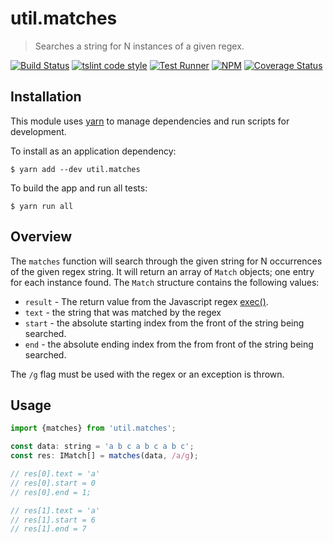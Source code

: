# util.matches

> Searches a string for N instances of a given regex.

[![Build Status](https://travis-ci.org/jmquigley/util.matches.svg?branch=master)](https://travis-ci.org/jmquigley/util.matches)
[![tslint code style](https://img.shields.io/badge/code_style-TSlint-5ed9c7.svg)](https://palantir.github.io/tslint/)
[![Test Runner](https://img.shields.io/badge/testing-ava-blue.svg)](https://github.com/avajs/ava)
[![NPM](https://img.shields.io/npm/v/util.matches.svg)](https://www.npmjs.com/package/util.matches)
[![Coverage Status](https://coveralls.io/repos/github/jmquigley/util.matches/badge.svg?branch=master)](https://coveralls.io/github/jmquigley/util.matches?branch=master)


## Installation

This module uses [yarn](https://yarnpkg.com/en/) to manage dependencies and run scripts for development.

To install as an application dependency:
```
$ yarn add --dev util.matches
```

To build the app and run all tests:
```
$ yarn run all
```

## Overview

The `matches` function will search through the given string for N occurrences of the given regex string.  It will return an array of `Match` objects; one entry for each instance found.  The `Match` structure contains the following values:

- `result` - The return value from the Javascript regex [exec()](https://developer.mozilla.org/en-US/docs/Web/JavaScript/Reference/Global_Objects/RegExp/exec).
- `text` - the string that was matched by the regex
- `start` - the absolute starting index from the front of the string being searched.
- `end` - the absolute ending index from the from front of the string being searched.

The `/g` flag must be used with the regex or an exception is thrown.

## Usage

```javascript
import {matches} from 'util.matches';

const data: string = 'a b c a b c a b c';
const res: IMatch[] = matches(data, /a/g);

// res[0].text = 'a'
// res[0].start = 0
// res[0].end = 1;

// res[1].text = 'a'
// res[1].start = 6
// res[1].end = 7
```
